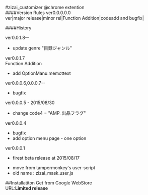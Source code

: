 #zizai_customizer
@chrome extention  
####Version Rules
ver0.0.0.0.0  
ver|major release|minor rel|Function Addition|codeadd and bugfix|  
  
####History

ver0.0.1.8--
  - update genre "目録ジャンル"  

ver0.0.1.7  
  Function Addition
  - add OptionManu:memottext

ver0.0.0.6,0.0.0.7--
  - bugfix  
  
ver0.0.0.5 - 2015/08/30
  - change code4 = "AMP_出品フラグ"  
  
ver0.0.0.4  
  - bugfix  
  - add option menu page - one option  
  
ver0.0.0.1  
  - firest beta release at 2015/08/17  
  
* move from tampermonkey's user-script  
* old name : zizai_mask.user.js  
  
##Installatiton
Get from Google WebStore  
URL:**Limited release**  
  
